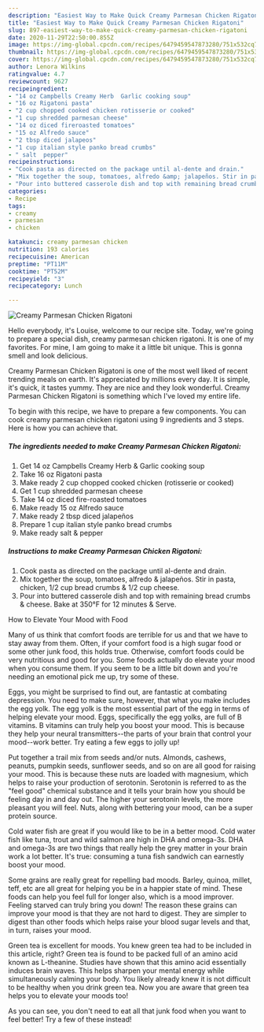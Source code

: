```yaml
---
description: "Easiest Way to Make Quick Creamy Parmesan Chicken Rigatoni"
title: "Easiest Way to Make Quick Creamy Parmesan Chicken Rigatoni"
slug: 897-easiest-way-to-make-quick-creamy-parmesan-chicken-rigatoni
date: 2020-11-29T22:50:00.855Z
image: https://img-global.cpcdn.com/recipes/6479459547873280/751x532cq70/creamy-parmesan-chicken-rigatoni-recipe-main-photo.jpg
thumbnail: https://img-global.cpcdn.com/recipes/6479459547873280/751x532cq70/creamy-parmesan-chicken-rigatoni-recipe-main-photo.jpg
cover: https://img-global.cpcdn.com/recipes/6479459547873280/751x532cq70/creamy-parmesan-chicken-rigatoni-recipe-main-photo.jpg
author: Lenora Wilkins
ratingvalue: 4.7
reviewcount: 9627
recipeingredient:
- "14 oz Campbells Creamy Herb  Garlic cooking soup"
- "16 oz Rigatoni pasta"
- "2 cup chopped cooked chicken rotisserie or cooked"
- "1 cup shredded parmesan cheese"
- "14 oz diced fireroasted tomatoes"
- "15 oz Alfredo sauce"
- "2 tbsp diced jalapeos"
- "1 cup italian style panko bread crumbs"
- " salt  pepper"
recipeinstructions:
- "Cook pasta as directed on the package until al-dente and drain."
- "Mix together the soup, tomatoes, alfredo &amp; jalapeños. Stir in pasta, chicken, 1/2 cup bread crumbs &amp; 1/2 cup cheese."
- "Pour into buttered casserole dish and top with remaining bread crumbs &amp; cheese. Bake at 350°F for 12 minutes &amp; Serve."
categories:
- Recipe
tags:
- creamy
- parmesan
- chicken

katakunci: creamy parmesan chicken 
nutrition: 193 calories
recipecuisine: American
preptime: "PT11M"
cooktime: "PT52M"
recipeyield: "3"
recipecategory: Lunch

---
```



![Creamy Parmesan Chicken Rigatoni](https://img-global.cpcdn.com/recipes/6479459547873280/751x532cq70/creamy-parmesan-chicken-rigatoni-recipe-main-photo.jpg)

Hello everybody, it's Louise, welcome to our recipe site. Today, we're going to prepare a special dish, creamy parmesan chicken rigatoni. It is one of my favorites. For mine, I am going to make it a little bit unique. This is gonna smell and look delicious.



Creamy Parmesan Chicken Rigatoni is one of the most well liked of recent trending meals on earth. It's appreciated by millions every day. It is simple, it's quick, it tastes yummy. They are nice and they look wonderful. Creamy Parmesan Chicken Rigatoni is something which I've loved my entire life.


To begin with this recipe, we have to prepare a few components. You can cook creamy parmesan chicken rigatoni using 9 ingredients and 3 steps. Here is how you can achieve that.

<!--inarticleads1-->

##### The ingredients needed to make Creamy Parmesan Chicken Rigatoni:

1. Get 14 oz Campbells Creamy Herb &amp; Garlic cooking soup
1. Take 16 oz Rigatoni pasta
1. Make ready 2 cup chopped cooked chicken (rotisserie or cooked)
1. Get 1 cup shredded parmesan cheese
1. Take 14 oz diced fire-roasted tomatoes
1. Make ready 15 oz Alfredo sauce
1. Make ready 2 tbsp diced jalapeños
1. Prepare 1 cup italian style panko bread crumbs
1. Make ready  salt &amp; pepper




<!--inarticleads2-->

##### Instructions to make Creamy Parmesan Chicken Rigatoni:

1. Cook pasta as directed on the package until al-dente and drain.
1. Mix together the soup, tomatoes, alfredo &amp; jalapeños. Stir in pasta, chicken, 1/2 cup bread crumbs &amp; 1/2 cup cheese.
1. Pour into buttered casserole dish and top with remaining bread crumbs &amp; cheese. Bake at 350°F for 12 minutes &amp; Serve.




How to Elevate Your Mood with Food


Many of us think that comfort foods are terrible for us and that we have to stay away from them. Often, if your comfort food is a high sugar food or some other junk food, this holds true. Otherwise, comfort foods could be very nutritious and good for you. Some foods actually do elevate your mood when you consume them. If you seem to be a little bit down and you're needing an emotional pick me up, try some of these.

Eggs, you might be surprised to find out, are fantastic at combating depression. You need to make sure, however, that what you make includes the egg yolk. The egg yolk is the most essential part of the egg in terms of helping elevate your mood. Eggs, specifically the egg yolks, are full of B vitamins. B vitamins can truly help you boost your mood. This is because they help your neural transmitters--the parts of your brain that control your mood--work better. Try eating a few eggs to jolly up!

Put together a trail mix from seeds and/or nuts. Almonds, cashews, peanuts, pumpkin seeds, sunflower seeds, and so on are all good for raising your mood. This is because these nuts are loaded with magnesium, which helps to raise your production of serotonin. Serotonin is referred to as the "feel good" chemical substance and it tells your brain how you should be feeling day in and day out. The higher your serotonin levels, the more pleasant you will feel. Nuts, along with bettering your mood, can be a super protein source.

Cold water fish are great if you would like to be in a better mood. Cold water fish like tuna, trout and wild salmon are high in DHA and omega-3s. DHA and omega-3s are two things that really help the grey matter in your brain work a lot better. It's true: consuming a tuna fish sandwich can earnestly boost your mood. 

Some grains are really great for repelling bad moods. Barley, quinoa, millet, teff, etc are all great for helping you be in a happier state of mind. These foods can help you feel full for longer also, which is a mood improver. Feeling starved can truly bring you down! The reason these grains can improve your mood is that they are not hard to digest. They are simpler to digest than other foods which helps raise your blood sugar levels and that, in turn, raises your mood.

Green tea is excellent for moods. You knew green tea had to be included in this article, right? Green tea is found to be packed full of an amino acid known as L-theanine. Studies have shown that this amino acid essentially induces brain waves. This helps sharpen your mental energy while simultaneously calming your body. You likely already knew it is not difficult to be healthy when you drink green tea. Now you are aware that green tea helps you to elevate your moods too!

As you can see, you don't need to eat all that junk food when you want to feel better! Try a few of these instead!

